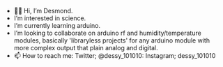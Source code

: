 - 👋🏾 Hi, I’m Desmond.
-  I’m interested in science.
-  I’m currently learning arduino.
-  I’m looking to collaborate on arduino rf and humidity/temperature modules, basically 'libraryless projects' for any arduino module with more complex output that plain analog and digital.
- 📫 How to reach me: Twitter; @dessy_101010: Instagram; dessy_101010

<!---
dessy101010/dessy101010 is a ✨ special ✨ repository because its `README.md` (this file) appears on your GitHub profile.
You can click the Preview link to take a look at your changes.
--->
